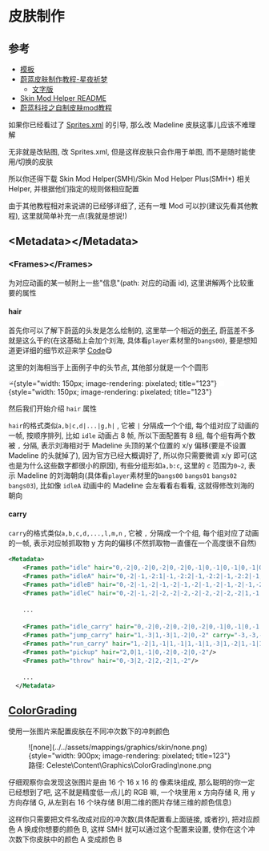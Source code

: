 # 皮肤制作

## 参考

* [模板](https://kuksattu.github.io/celeste/skinmod-template/)
* [蔚蓝皮肤制作教程-星夜祈梦](https://www.bilibili.com/video/BV1YpYueREPt)
    * [文字版](../assets/mappings/graphics/skin/蔚蓝皮肤制作教程-星夜祈梦.pdf)
* [Skin Mod Helper README](https://github.com/bigkahuna443/SkinModHelper/blob/dev/docs/guide/README.md)
* [蔚蓝科技之自制皮肤mod教程](https://www.bilibili.com/video/BV1Uv4y1K751)

如果你已经看过了 [Sprites.xml](../xml/sprites_xml.md) 的引导, 那么改 Madeline 皮肤这事儿应该不难理解

无非就是改贴图, 改 Sprites.xml, 但是这样皮肤只会作用于单图, 而不是随时能使用/切换的皮肤

所以你还得下载 Skin Mod Helper(SMH)/Skin Mod Helper Plus(SMH+) 相关 Helper, 并根据他们指定的规则做相应配置

由于其他教程相对来说讲的已经够详细了, 还有一堆 Mod 可以抄(建议先看其他教程), 这里就简单补充一点(我就是想说!)

## &lt;Metadata&gt;&lt;/Metadata&gt;

### &lt;Frames&gt;&lt;/Frames&gt;

为对应动画的某一帧附上一些"信息"(path: 对应的动画 id), 这里讲解两个比较重要的属性

#### hair

首先你可以了解下蔚蓝的头发是怎么绘制的, 这里举一个相近的[例子](https://www.bilibili.com/video/BV1dy421v7o1), 蔚蓝差不多就是这么干的(在这基础上会加个刘海, 具体看`player`素材里的`bangs00`), 要是想知道更详细的细节欢迎来学 [Code](../code.md)😋

这里的刘海相当于上面例子中的头节点, 其他部分就是一个个圆形

![bangs](../../assets/mappings/graphics/skin/bangs00.png){style="width: 150px; image-rendering: pixelated; title="123"}
![bangs](../../assets/mappings/graphics/skin/hair00.png){style="width: 150px; image-rendering: pixelated; title="123"}


然后我们开始介绍 `hair` 属性

`hair`的格式类似`a,b|c,d|...|g,h|` , 它被 `|` 分隔成一个个组, 每个组对应了动画的一帧, 按顺序排列, 比如 `idle` 动画占 8 帧, 所以下面配置有 8 组,
每个组有两个数被 `,` 分隔, 表示刘海相对于  Madeline  头顶的某个位置的 x/y 偏移(要是不设置 Madeline 的头就掉了), 因为官方已经大概调好了, 所以你只需要微调 x/y 即可(这也是为什么这些数字都很小的原因),
有些分组形如`a,b:c`, 这里的 `c` 范围为`0~2`, 表示 Madeline 的刘海朝向(具体看`player`素材里的`bangs00` `bangs01` `bangs02` `bangs03`), 比如像 `idleA` 动画中的 Madeline 会左看看右看看, 这就得修改刘海的朝向 

#### carry

`carry`的格式类似`a,b,c,d,...,l,m,n` , 它被 `,` 分隔成一个个组, 每个组对应了动画的一帧, 表示对应帧抓取物 y 方向的偏移(不然抓取物一直僵在一个高度很不自然)

```xml
<Metadata>
    <Frames path="idle" hair="0,-2|0,-2|0,-2|0,-2|0,-1|0,-1|0,-1|0,-1|0,-1"/>
    <Frames path="idleA" hair="0,-2|-1,-2:1|-1,-2:2|-1,-2:2|-1,-2:2|-1,-1:2|-1,-1:2|-1,-1:2|-1,-1:1|-1,-1:1|-1,-1|0,-1|0,-1"/>
    <Frames path="idleB" hair="0,-2|-1,-2|-1,-2|-1,-2|-1,-2|-1,-2|-1,-2|-1,-2|-1,-2:1|-1,-2:2|-1,-2:2|-1,-2:2|-1,-2:2|-1,-2:1|-1,-2|-1,-2|-1,-2|0,-2|0,-2|0,-1|0,-1|0,-1|0,-1|0,-1"/>
    <Frames path="idleC" hair="0,-2|-1,-2|-2,-2|-2,-2|-2,-2|-2,-2|1,-1|2,0|0,0|-1,-1|0,-1|0,-1"/>
    
    ...

    <Frames path="idle_carry" hair="0,-2|0,-2|0,-2|0,-2|0,-1|0,-1|0,-1|0,-1|0,-1" carry="-1,-1,-1,0,0,0,0,0,-1"/>
    <Frames path="jump_carry" hair="1,-3|1,-3|1,-2|0,-2" carry="-3,-3,-1,-1"/>
    <Frames path="run_carry" hair="1,-2|1,-1|1,-1|1,-1|1,-3|1,-2|1,-1|1,-1|1,-1|1,-1|1,-3|1,-2" carry="-1,0,0,0,-3,-2,-1,0,0,0,-3,-1"/>
    <Frames path="pickup" hair="2,0|1,-1|0,-2|0,-2|0,-2"/>
    <Frames path="throw" hair="0,-3|2,-2|2,-2|1,-2"/>

    ...
  </Metadata>
```

## [ColorGrading](https://github.com/bigkahuna443/SkinModHelper/blob/dev/docs/guide/README.md#part-3-miscellaneous)

使用一张图片来配置皮肤在不同冲次数下的冲刺颜色

<figure markdown>
  ![none](../../assets/mappings/graphics/skin/none.png){style="width: 900px; image-rendering: pixelated; title=123"}
  <figcaption>路径: Celeste\Content\Graphics\ColorGrading\none.png</figcaption>
</figure>

仔细观察你会发现这张图片是由 16 个 16 x 16 的 像素块组成, 那么聪明的你一定已经想到了吧, 这不就是精度低一点儿的 RGB 嘛, 一个块里用 x 方向存储 R, 用 y 方向存储 G,
从左到右 16 个块存储 B(用二维的图片存储三维的颜色信息)

这样你只需要把文件名改成对应的冲次数(具体配置看上面链接, 或者抄), 把对应颜色 A 换成你想要的颜色 B, 
这样 SMH 就可以通过这个配置来设置, 使你在这个冲次数下你皮肤中的颜色 A 变成颜色 B









